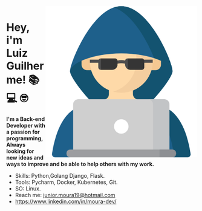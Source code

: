 <img src="./img/programer.png" min-width="400px" max-width="400px" width="400px" align="right" alt="Computador Image" title="Computador Image">


# Hey, i'm Luiz Guilherme!  :books: :computer: :nerd_face:

**I'm a Back-end Developer with a passion for programming, Always looking for new ideas and ways to improve and be able to help others with my work.**

- Skills: Python,Golang Django, Flask.
- Tools: Pycharm, Docker, Kubernetes, Git.
- SO: Linux.
- Reach me: junior.moura19@hotmail.com
- https://www.linkedin.com/in/moura-dev/
